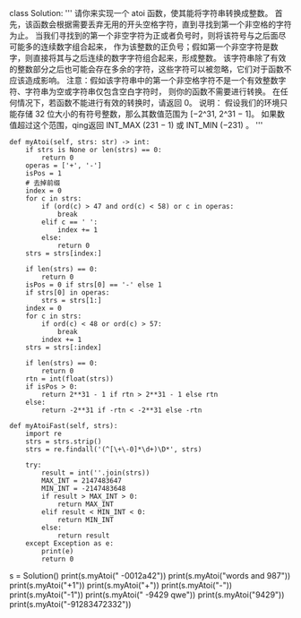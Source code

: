 class Solution:
    '''
    请你来实现一个 atoi 函数，使其能将字符串转换成整数。
    首先，该函数会根据需要丢弃无用的开头空格字符，直到寻找到第一个非空格的字符为止。
    当我们寻找到的第一个非空字符为正或者负号时，则将该符号与之后面尽可能多的连续数字组合起来，
        作为该整数的正负号；假如第一个非空字符是数字，则直接将其与之后连续的数字字符组合起来，形成整数。
    该字符串除了有效的整数部分之后也可能会存在多余的字符，这些字符可以被忽略，它们对于函数不应该造成影响。
    注意：假如该字符串中的第一个非空格字符不是一个有效整数字符、字符串为空或字符串仅包含空白字符时，
        则你的函数不需要进行转换。
    在任何情况下，若函数不能进行有效的转换时，请返回 0。
    说明：
    假设我们的环境只能存储 32 位大小的有符号整数，那么其数值范围为 [−2^31,  2^31 − 1]。
        如果数值超过这个范围，qing返回  INT_MAX (231 − 1) 或 INT_MIN (−231) 。
    '''

    def myAtoi(self, strs: str) -> int:
        if strs is None or len(strs) == 0:
            return 0
        operas = ['+', '-']
        isPos = 1
        # 去掉前缀
        index = 0
        for c in strs:
            if (ord(c) > 47 and ord(c) < 58) or c in operas:
                break
            elif c == ' ':
                index += 1
            else:
                return 0
        strs = strs[index:]

        if len(strs) == 0:
            return 0
        isPos = 0 if strs[0] == '-' else 1
        if strs[0] in operas:
            strs = strs[1:]
        index = 0
        for c in strs:
            if ord(c) < 48 or ord(c) > 57:
                break
            index += 1
        strs = strs[:index]

        if len(strs) == 0:
            return 0
        rtn = int(float(strs))
        if isPos > 0:
            return 2**31 - 1 if rtn > 2**31 - 1 else rtn
        else:
            return -2**31 if -rtn < -2**31 else -rtn

    def myAtoiFast(self, strs):
        import re
        strs = strs.strip()
        strs = re.findall('(^[\+\-0]*\d+)\D*', strs)

        try:
            result = int(''.join(strs))
            MAX_INT = 2147483647
            MIN_INT = -2147483648
            if result > MAX_INT > 0:
                return MAX_INT
            elif result < MIN_INT < 0:
                return MIN_INT
            else:
                return result
        except Exception as e:
            print(e)
            return 0


s = Solution()
print(s.myAtoi("  -0012a42"))
print(s.myAtoi("words and 987"))
print(s.myAtoi("+1"))
print(s.myAtoi("+"))
print(s.myAtoi("-"))
print(s.myAtoi("-1"))
print(s.myAtoi("  -9429 qwe"))
print(s.myAtoi("9429"))
print(s.myAtoi("-91283472332"))
